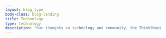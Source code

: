 ```yaml
---
layout: blog_type
body-class: blog-landing
title: Technology
type: technology
description: "Our thoughts on technology and community, the ThinkShout blog."
---
```


